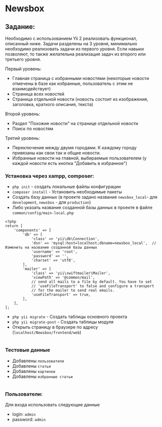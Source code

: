 # Newsbox

## Задание: 

Необходимо с использованием Yii 2 реализовать функционал, описанный ниже. Задачи разделены на 3 уровня, минимально необходимо реализовать задачи из первого уровня. Если навыки позволяют, то также желательна реализация задач из второго или третьего уровня.
 
Первый уровень:
- Главная страница с избранными новостями (некоторые новости отмечены в базе как избранные, пользователь с этим не взаимодействует)
- Страница всех новостей
- Страница отдельной новости (новость состоит из изображения, заголовка, краткого описания, текста)
 
Второй уровень:
- Раздел "Похожие новости" на странице отдельной новости
- Поиск по новостям
 
Третий уровень:
- Переключение между двумя городами. К каждому городу привязаны как свои так и общие новости.
- Избранные новости на главной, выбираемые пользователем (у каждой новости есть кнопка "Добавить в избранное")


### Установка через xampp, composer:
- `php init` - создать локальные файлы конфигурации
- `composer install` - Установить необходимые пакеты
- Создать базу данных (в проекте задано название `newsbox_local`- для `development`, `newsbox` - для `production`)
- Либо указать название созданной базы данных в проекте в файле `common/config/main-local.php` 
```
<?php
return [
    'components' => [
        'db' => [
            'class' => 'yii\db\Connection',
            'dsn' => 'mysql:host=localhost;dbname=newsbox_local',  //Изменить на название созданной базы данных
            'username' => 'root',
            'password' => '',
            'charset' => 'utf8',
        ],
        'mailer' => [
            'class' => 'yii\swiftmailer\Mailer',
            'viewPath' => '@common/mail',
            // send all mails to a file by default. You have to set
            // 'useFileTransport' to false and configure a transport
            // for the mailer to send real emails.
            'useFileTransport' => true,
        ],
    ],
];
```
- `php yii migrate` - Создать таблицы основного проекта 
- `php yii migrate-post` - Создать таблицы модуля 
- Открыть страницу в браузере по адресу (`localhost/Newsbox/frontend/web`)


#
### Тестовые данные
* Добавлены `пользователи`
* Добавлены `статьи`
* Добавлены `картинки` 
* Добавлены `избранные статьи` 

#
### Пользователи:
Для входа использовать следующие данные
- login: `admin` 
- password: `admin`